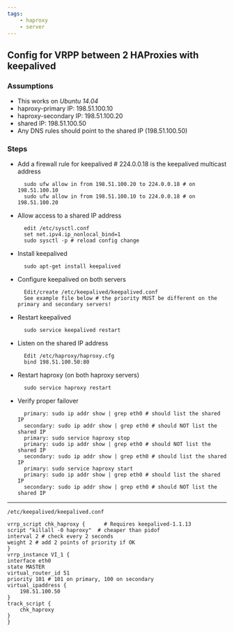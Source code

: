 ```yaml
---
tags:
    - haproxy
    - server
---
```


## Config for VRPP between 2 HAProxies with keepalived

### Assumptions

- This works on *Ubuntu 14.04*
- haproxy-primary IP: 198.51.100.10
- haproxy-secondary IP: 198.51.100.20
- shared IP: 198.51.100.50
- Any DNS rules should point to the shared IP (198.51.100.50)

### Steps

- Add a firewall rule for keepalived # 224.0.0.18 is the keepalived multicast address

        sudo ufw allow in from 198.51.100.20 to 224.0.0.18 # on 198.51.100.10
        sudo ufw allow in from 198.51.100.10 to 224.0.0.18 # on 198.51.100.20

- Allow access to a shared IP address

        edit /etc/sysctl.conf
        set net.ipv4.ip_nonlocal_bind=1
        sudo sysctl -p # reload config change

- Install keepalived

        sudo apt-get install keepalived

- Configure keepalived on both servers

        Edit/create /etc/keepalived/keepalived.conf
        See example file below # the priority MUST be different on the primary and secondary servers!

- Restart keepalived

        sudo service keepalived restart

- Listen on the shared IP address

        Edit /etc/haproxy/haproxy.cfg
        bind 198.51.100.50:80

- Restart haproxy (on both haproxy servers)

        sudo service haproxy restart

- Verify proper failover

        primary: sudo ip addr show | grep eth0 # should list the shared IP
        secondary: sudo ip addr show | grep eth0 # should NOT list the shared IP
        primary: sudo service haproxy stop
        primary: sudo ip addr show | grep eth0 # should NOT list the shared IP
        secondary: sudo ip addr show | grep eth0 # should list the shared IP
        primary: sudo service haproxy start
        primary: sudo ip addr show | grep eth0 # should list the shared IP
        secondary: sudo ip addr show | grep eth0 # should NOT list the shared IP

---

    /etc/keepalived/keepalived.conf

    vrrp_script chk_haproxy {      # Requires keepalived-1.1.13
    script "killall -0 haproxy"  # cheaper than pidof
    interval 2 # check every 2 seconds
    weight 2 # add 2 points of priority if OK
    }
    vrrp_instance VI_1 {
    interface eth0
    state MASTER
    virtual_router_id 51
    priority 101 # 101 on primary, 100 on secondary
    virtual_ipaddress {
        198.51.100.50
    }
    track_script {
        chk_haproxy
    }
    }




